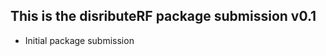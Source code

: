 This is the disributeRF package submission v0.1
--------------------------------------------------------------------------------
* Initial package submission

